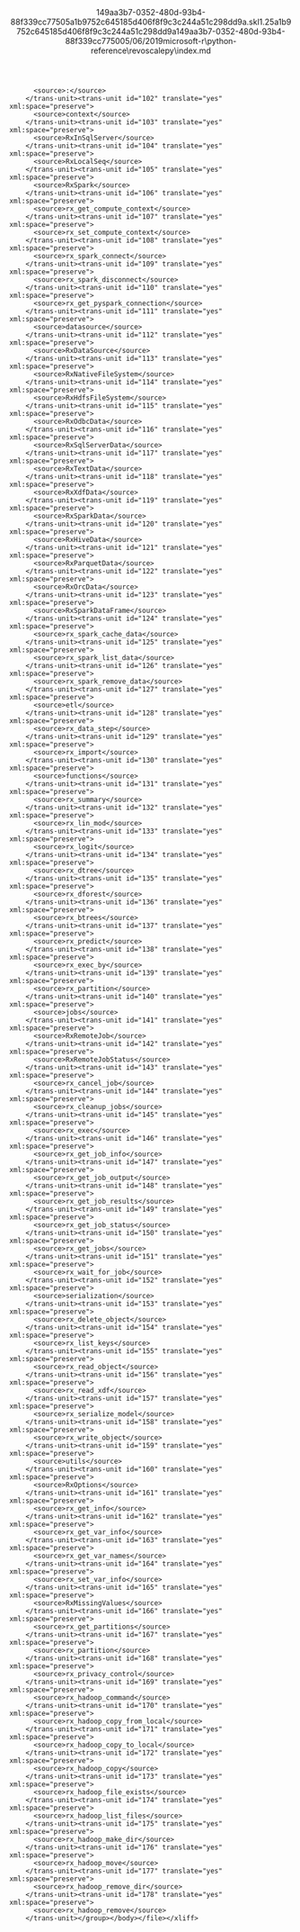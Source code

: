 <?xml version="1.0"?><xliff version="1.2" xmlns="urn:oasis:names:tc:xliff:document:1.2" xmlns:xsi="http://www.w3.org/2001/XMLSchema-instance" xsi:schemaLocation="urn:oasis:names:tc:xliff:document:1.2 xliff-core-1.2-transitional.xsd"><file datatype="xml" original="index.md" source-language="en-US" target-language="en-US"><header><tool tool-id="mdxliff" tool-name="mdxliff" tool-version="1.0-1931010" tool-company="Microsoft" /><xliffext:skl_file_name xmlns:xliffext="urn:microsoft:content:schema:xliffextensions">149aa3b7-0352-480d-93b4-88f339cc77505a1b9752c645185d406f8f9c3c244a51c298dd9a.skl</xliffext:skl_file_name><xliffext:version xmlns:xliffext="urn:microsoft:content:schema:xliffextensions">1.2</xliffext:version><xliffext:ms.openlocfilehash xmlns:xliffext="urn:microsoft:content:schema:xliffextensions">5a1b9752c645185d406f8f9c3c244a51c298dd9a</xliffext:ms.openlocfilehash><xliffext:ms.sourcegitcommit xmlns:xliffext="urn:microsoft:content:schema:xliffextensions">149aa3b7-0352-480d-93b4-88f339cc7750</xliffext:ms.sourcegitcommit><xliffext:ms.lasthandoff xmlns:xliffext="urn:microsoft:content:schema:xliffextensions">05/06/2019</xliffext:ms.lasthandoff><xliffext:ms.openlocfilepath xmlns:xliffext="urn:microsoft:content:schema:xliffextensions">microsoft-r\python-reference\revoscalepy\index.md</xliffext:ms.openlocfilepath></header><body><group id="content" extype="content"><trans-unit id="101" translate="yes" xml:space="preserve" restype="x-metadata">
          <source>:</source>
        </trans-unit><trans-unit id="102" translate="yes" xml:space="preserve">
          <source>context</source>
        </trans-unit><trans-unit id="103" translate="yes" xml:space="preserve">
          <source>RxInSqlServer</source>
        </trans-unit><trans-unit id="104" translate="yes" xml:space="preserve">
          <source>RxLocalSeq</source>
        </trans-unit><trans-unit id="105" translate="yes" xml:space="preserve">
          <source>RxSpark</source>
        </trans-unit><trans-unit id="106" translate="yes" xml:space="preserve">
          <source>rx_get_compute_context</source>
        </trans-unit><trans-unit id="107" translate="yes" xml:space="preserve">
          <source>rx_set_compute_context</source>
        </trans-unit><trans-unit id="108" translate="yes" xml:space="preserve">
          <source>rx_spark_connect</source>
        </trans-unit><trans-unit id="109" translate="yes" xml:space="preserve">
          <source>rx_spark_disconnect</source>
        </trans-unit><trans-unit id="110" translate="yes" xml:space="preserve">
          <source>rx_get_pyspark_connection</source>
        </trans-unit><trans-unit id="111" translate="yes" xml:space="preserve">
          <source>datasource</source>
        </trans-unit><trans-unit id="112" translate="yes" xml:space="preserve">
          <source>RxDataSource</source>
        </trans-unit><trans-unit id="113" translate="yes" xml:space="preserve">
          <source>RxNativeFileSystem</source>
        </trans-unit><trans-unit id="114" translate="yes" xml:space="preserve">
          <source>RxHdfsFileSystem</source>
        </trans-unit><trans-unit id="115" translate="yes" xml:space="preserve">
          <source>RxOdbcData</source>
        </trans-unit><trans-unit id="116" translate="yes" xml:space="preserve">
          <source>RxSqlServerData</source>
        </trans-unit><trans-unit id="117" translate="yes" xml:space="preserve">
          <source>RxTextData</source>
        </trans-unit><trans-unit id="118" translate="yes" xml:space="preserve">
          <source>RxXdfData</source>
        </trans-unit><trans-unit id="119" translate="yes" xml:space="preserve">
          <source>RxSparkData</source>
        </trans-unit><trans-unit id="120" translate="yes" xml:space="preserve">
          <source>RxHiveData</source>
        </trans-unit><trans-unit id="121" translate="yes" xml:space="preserve">
          <source>RxParquetData</source>
        </trans-unit><trans-unit id="122" translate="yes" xml:space="preserve">
          <source>RxOrcData</source>
        </trans-unit><trans-unit id="123" translate="yes" xml:space="preserve">
          <source>RxSparkDataFrame</source>
        </trans-unit><trans-unit id="124" translate="yes" xml:space="preserve">
          <source>rx_spark_cache_data</source>
        </trans-unit><trans-unit id="125" translate="yes" xml:space="preserve">
          <source>rx_spark_list_data</source>
        </trans-unit><trans-unit id="126" translate="yes" xml:space="preserve">
          <source>rx_spark_remove_data</source>
        </trans-unit><trans-unit id="127" translate="yes" xml:space="preserve">
          <source>etl</source>
        </trans-unit><trans-unit id="128" translate="yes" xml:space="preserve">
          <source>rx_data_step</source>
        </trans-unit><trans-unit id="129" translate="yes" xml:space="preserve">
          <source>rx_import</source>
        </trans-unit><trans-unit id="130" translate="yes" xml:space="preserve">
          <source>functions</source>
        </trans-unit><trans-unit id="131" translate="yes" xml:space="preserve">
          <source>rx_summary</source>
        </trans-unit><trans-unit id="132" translate="yes" xml:space="preserve">
          <source>rx_lin_mod</source>
        </trans-unit><trans-unit id="133" translate="yes" xml:space="preserve">
          <source>rx_logit</source>
        </trans-unit><trans-unit id="134" translate="yes" xml:space="preserve">
          <source>rx_dtree</source>
        </trans-unit><trans-unit id="135" translate="yes" xml:space="preserve">
          <source>rx_dforest</source>
        </trans-unit><trans-unit id="136" translate="yes" xml:space="preserve">
          <source>rx_btrees</source>
        </trans-unit><trans-unit id="137" translate="yes" xml:space="preserve">
          <source>rx_predict</source>
        </trans-unit><trans-unit id="138" translate="yes" xml:space="preserve">
          <source>rx_exec_by</source>
        </trans-unit><trans-unit id="139" translate="yes" xml:space="preserve">
          <source>rx_partition</source>
        </trans-unit><trans-unit id="140" translate="yes" xml:space="preserve">
          <source>jobs</source>
        </trans-unit><trans-unit id="141" translate="yes" xml:space="preserve">
          <source>RxRemoteJob</source>
        </trans-unit><trans-unit id="142" translate="yes" xml:space="preserve">
          <source>RxRemoteJobStatus</source>
        </trans-unit><trans-unit id="143" translate="yes" xml:space="preserve">
          <source>rx_cancel_job</source>
        </trans-unit><trans-unit id="144" translate="yes" xml:space="preserve">
          <source>rx_cleanup_jobs</source>
        </trans-unit><trans-unit id="145" translate="yes" xml:space="preserve">
          <source>rx_exec</source>
        </trans-unit><trans-unit id="146" translate="yes" xml:space="preserve">
          <source>rx_get_job_info</source>
        </trans-unit><trans-unit id="147" translate="yes" xml:space="preserve">
          <source>rx_get_job_output</source>
        </trans-unit><trans-unit id="148" translate="yes" xml:space="preserve">
          <source>rx_get_job_results</source>
        </trans-unit><trans-unit id="149" translate="yes" xml:space="preserve">
          <source>rx_get_job_status</source>
        </trans-unit><trans-unit id="150" translate="yes" xml:space="preserve">
          <source>rx_get_jobs</source>
        </trans-unit><trans-unit id="151" translate="yes" xml:space="preserve">
          <source>rx_wait_for_job</source>
        </trans-unit><trans-unit id="152" translate="yes" xml:space="preserve">
          <source>serialization</source>
        </trans-unit><trans-unit id="153" translate="yes" xml:space="preserve">
          <source>rx_delete_object</source>
        </trans-unit><trans-unit id="154" translate="yes" xml:space="preserve">
          <source>rx_list_keys</source>
        </trans-unit><trans-unit id="155" translate="yes" xml:space="preserve">
          <source>rx_read_object</source>
        </trans-unit><trans-unit id="156" translate="yes" xml:space="preserve">
          <source>rx_read_xdf</source>
        </trans-unit><trans-unit id="157" translate="yes" xml:space="preserve">
          <source>rx_serialize_model</source>
        </trans-unit><trans-unit id="158" translate="yes" xml:space="preserve">
          <source>rx_write_object</source>
        </trans-unit><trans-unit id="159" translate="yes" xml:space="preserve">
          <source>utils</source>
        </trans-unit><trans-unit id="160" translate="yes" xml:space="preserve">
          <source>RxOptions</source>
        </trans-unit><trans-unit id="161" translate="yes" xml:space="preserve">
          <source>rx_get_info</source>
        </trans-unit><trans-unit id="162" translate="yes" xml:space="preserve">
          <source>rx_get_var_info</source>
        </trans-unit><trans-unit id="163" translate="yes" xml:space="preserve">
          <source>rx_get_var_names</source>
        </trans-unit><trans-unit id="164" translate="yes" xml:space="preserve">
          <source>rx_set_var_info</source>
        </trans-unit><trans-unit id="165" translate="yes" xml:space="preserve">
          <source>RxMissingValues</source>
        </trans-unit><trans-unit id="166" translate="yes" xml:space="preserve">
          <source>rx_get_partitions</source>
        </trans-unit><trans-unit id="167" translate="yes" xml:space="preserve">
          <source>rx_partition</source>
        </trans-unit><trans-unit id="168" translate="yes" xml:space="preserve">
          <source>rx_privacy_control</source>
        </trans-unit><trans-unit id="169" translate="yes" xml:space="preserve">
          <source>rx_hadoop_command</source>
        </trans-unit><trans-unit id="170" translate="yes" xml:space="preserve">
          <source>rx_hadoop_copy_from_local</source>
        </trans-unit><trans-unit id="171" translate="yes" xml:space="preserve">
          <source>rx_hadoop_copy_to_local</source>
        </trans-unit><trans-unit id="172" translate="yes" xml:space="preserve">
          <source>rx_hadoop_copy</source>
        </trans-unit><trans-unit id="173" translate="yes" xml:space="preserve">
          <source>rx_hadoop_file_exists</source>
        </trans-unit><trans-unit id="174" translate="yes" xml:space="preserve">
          <source>rx_hadoop_list_files</source>
        </trans-unit><trans-unit id="175" translate="yes" xml:space="preserve">
          <source>rx_hadoop_make_dir</source>
        </trans-unit><trans-unit id="176" translate="yes" xml:space="preserve">
          <source>rx_hadoop_move</source>
        </trans-unit><trans-unit id="177" translate="yes" xml:space="preserve">
          <source>rx_hadoop_remove_dir</source>
        </trans-unit><trans-unit id="178" translate="yes" xml:space="preserve">
          <source>rx_hadoop_remove</source>
        </trans-unit></group></body></file></xliff>